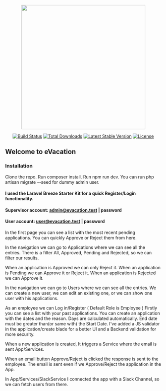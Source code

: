<p align="center"><a href="https://laravel.com" target="_blank"><img src="https://raw.githubusercontent.com/laravel/art/master/logo-lockup/5%20SVG/2%20CMYK/1%20Full%20Color/laravel-logolockup-cmyk-red.svg" width="400"></a></p>

<p align="center">
<a href="https://travis-ci.org/laravel/framework"><img src="https://travis-ci.org/laravel/framework.svg" alt="Build Status"></a>
<a href="https://packagist.org/packages/laravel/framework"><img src="https://img.shields.io/packagist/dt/laravel/framework" alt="Total Downloads"></a>
<a href="https://packagist.org/packages/laravel/framework"><img src="https://img.shields.io/packagist/v/laravel/framework" alt="Latest Stable Version"></a>
<a href="https://packagist.org/packages/laravel/framework"><img src="https://img.shields.io/packagist/l/laravel/framework" alt="License"></a>
</p>

## Welcome to eVacation

### Installation
Clone the repo. Run composer install. Run npm run dev.
You can run php artisan migrate --seed for dummy admin user.

#### I used the Laravel Breeze Starter Kit for a quick Register/Login functionality.

#### Supervisor account: admin@evacation.test | password
#### User account: user@evacation.test | password

In the first page you can see a list with the most recent pending applications.
You can quickly Approve or Reject them from here.

In the navigation we can go to Applications where we can see all the entries.
There is a filter All, Approved, Pending and Rejected, so we can filter our results.

When an application is Approved we can only Reject it.
When an application is Pending we can Approve it or Reject it.
When an application is Rejected we can Approve it.

In the navigation we can go to Users where we can see all the entries.
We can create a new user, we can edit an existing one, or we can show one user with his applications.

As an employee we can Log in/Register ( Default Role is Employee )
Firstly you can see a list with your past applications.
You can create an application with the dates and the reason.
Days are calculated automatically. End date must be greater than(or same with) the Start Date.
I've added a JS validator in the application/create blade for a better UI and a Backend validation for more security.

When a new application is created, It triggers a Service where the email is sent App/Services.

When an email button Approve/Reject is clicked the response is sent to the employee.
The email is sent even if we Approve/Reject the application in the App.

In App/Services/SlackService I connected the app with a Slack Channel, so we can fetch users from there.
